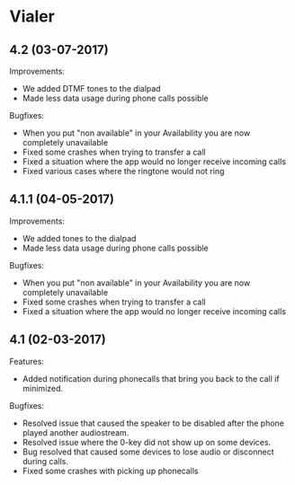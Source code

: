 Vialer
========

## 4.2 (03-07-2017)
Improvements:
- We added DTMF tones to the dialpad
- Made less data usage during phone calls possible

Bugfixes:
- When you put "non available" in your Availability you are now completely unavailable
- Fixed some crashes when trying to transfer a call
- Fixed a situation where the app would no longer receive incoming calls
- Fixed various cases where the ringtone would not ring

## 4.1.1 (04-05-2017)
Improvements:
- We added tones to the dialpad
- Made less data usage during phone calls possible

Bugfixes:
- When you put "non available" in your Availability you are now completely unavailable
- Fixed some crashes when trying to transfer a call
- Fixed a situation where the app would no longer receive incoming calls

## 4.1 (02-03-2017)
Features:
- Added notification during phonecalls that bring you back to the call if minimized.

Bugfixes:
- Resolved issue that caused the speaker to be disabled after the phone played another audiostream.
- Resolved issue where the 0-key did not show up on some devices.
- Bug resolved that caused some devices to lose audio or disconnect during calls.
- Fixed some crashes with picking up phonecalls
